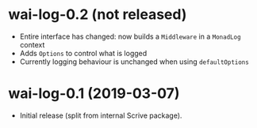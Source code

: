 # wai-log-0.2 (not released)

* Entire interface has changed: now builds a `Middleware` in a `MonadLog`
  context
* Adds `Options` to control what is logged
* Currently logging behaviour is unchanged when using `defaultOptions`

# wai-log-0.1 (2019-03-07)

* Initial release (split from internal Scrive package).
